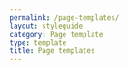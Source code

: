 ```yaml
---
permalink: /page-templates/
layout: styleguide
category: Page template
type: template
title: Page templates
---
```


